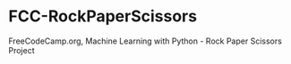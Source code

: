 # FCC-RockPaperScissors
FreeCodeCamp.org, Machine Learning with Python - Rock Paper Scissors Project
